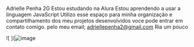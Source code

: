 Adrielle Penha 2G
Estou estudando na Alura
Estou aprendendo a usar a linguagem JavaScript
Utilizo esse espaço para minha organização e compartilhamento dos meu projetos desenvolvidos
voce pode entrar em contato comigo.
pelo meu email; adriellepenha2@gmail.com
Ria um pouco 




![ ](![image](https://github.com/adrielle31/adrielle31/assets/171629684/56732445-4c0d-4809-a761-9732325147f5)
